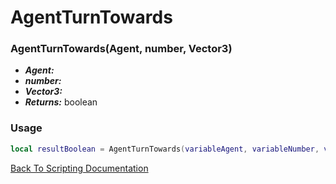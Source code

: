 # AgentTurnTowards

### AgentTurnTowards(Agent, number, Vector3)
- ***Agent:*** 
- ***number:*** 
- ***Vector3:*** 
- ***Returns:*** boolean

### Usage

```Lua
local resultBoolean = AgentTurnTowards(variableAgent, variableNumber, variableVector3)
```


[Back To Scripting Documentation](../README.md)
